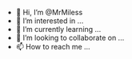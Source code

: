 - 👋 Hi, I’m @MrMiless
- 👀 I’m interested in ...
- 🌱 I’m currently learning ...
- 💞️ I’m looking to collaborate on ...
- 📫 How to reach me ...

<!---
MrMiless/MrMiless is a ✨ special ✨ repository because its `README.md` (this file) appears on your GitHub profile.
You can click the Preview link to take a look at your changes.
--->

